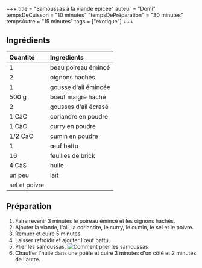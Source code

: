 +++
title = "Samoussas à la viande épicée"
auteur = "Domi"
tempsDeCuisson = "10 minutes"
"tempsDePréparation" = "30 minutes"
tempsAutre = "15 minutes"
tags = ["exotique"]
+++

## Ingrédients

Quantité            | Ingredients
:-------------------|:----------------
1| beau poireau émincé
2| oignons hachés
1| gousse d'ail émincée
500 g| bœuf maigre haché
2| gousses d'ail écrasé
1 CàC| coriandre en poudre
1 CàC| curry en poudre
1/2 CàC| cumin en poudre
1| œuf battu
16| feuilles de brick
4 CàS| huile
un peu| lait
| sel et poivre

## Préparation

1. Faire revenir 3 minutes le poireau émincé et les oignons hachés.
2. Ajouter la viande, l'ail, la coriandre, le curry, le cumin, le sel et le poivre.
3. Remuer et cuire 5 minutes.
4. Laisser refroidir et ajouter l'œuf battu.
5. Plier les samoussas.
![Comment plier les samoussas][pliage]
6. Chauffer l'huile dans une poêle et cuire 3 minutes d'un côté et 2 minutes de l'autre.


[pliage]: ../pliage-brick.png "Comment plier les samoussas"
